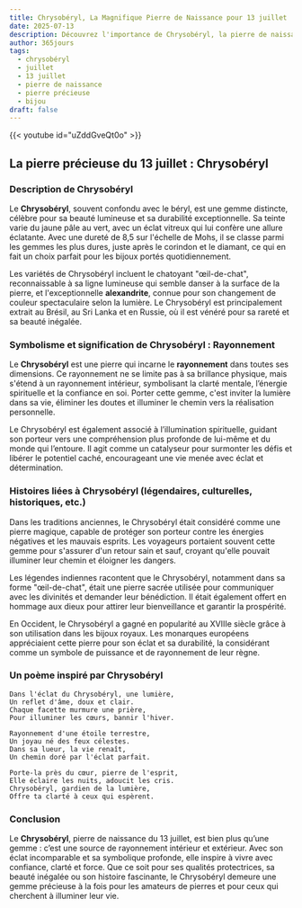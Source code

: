 ```yaml
---
title: Chrysobéryl, La Magnifique Pierre de Naissance pour 13 juillet
date: 2025-07-13
description: Découvrez l'importance de Chrysobéryl, la pierre de naissance du 13 juillet qui symbolise Rayonnement. Laissez sa beauté et sa signification illuminer votre journée.
author: 365jours
tags:
  - chrysobéryl
  - juillet
  - 13 juillet
  - pierre de naissance
  - pierre précieuse
  - bijou
draft: false
---
```


{{< youtube id="uZddGveQt0o" >}}

## La pierre précieuse du 13 juillet : Chrysobéryl

### Description de Chrysobéryl

Le **Chrysobéryl**, souvent confondu avec le béryl, est une gemme distincte, célèbre pour sa beauté lumineuse et sa durabilité exceptionnelle. Sa teinte varie du jaune pâle au vert, avec un éclat vitreux qui lui confère une allure éclatante. Avec une dureté de 8,5 sur l'échelle de Mohs, il se classe parmi les gemmes les plus dures, juste après le corindon et le diamant, ce qui en fait un choix parfait pour les bijoux portés quotidiennement.

Les variétés de Chrysobéryl incluent le chatoyant "œil-de-chat", reconnaissable à sa ligne lumineuse qui semble danser à la surface de la pierre, et l'exceptionnelle **alexandrite**, connue pour son changement de couleur spectaculaire selon la lumière. Le Chrysobéryl est principalement extrait au Brésil, au Sri Lanka et en Russie, où il est vénéré pour sa rareté et sa beauté inégalée.

### Symbolisme et signification de Chrysobéryl : Rayonnement

Le **Chrysobéryl** est une pierre qui incarne le **rayonnement** dans toutes ses dimensions. Ce rayonnement ne se limite pas à sa brillance physique, mais s'étend à un rayonnement intérieur, symbolisant la clarté mentale, l’énergie spirituelle et la confiance en soi. Porter cette gemme, c'est inviter la lumière dans sa vie, éliminer les doutes et illuminer le chemin vers la réalisation personnelle.

Le Chrysobéryl est également associé à l’illumination spirituelle, guidant son porteur vers une compréhension plus profonde de lui-même et du monde qui l’entoure. Il agit comme un catalyseur pour surmonter les défis et libérer le potentiel caché, encourageant une vie menée avec éclat et détermination.

### Histoires liées à Chrysobéryl (légendaires, culturelles, historiques, etc.)

Dans les traditions anciennes, le Chrysobéryl était considéré comme une pierre magique, capable de protéger son porteur contre les énergies négatives et les mauvais esprits. Les voyageurs portaient souvent cette gemme pour s'assurer d'un retour sain et sauf, croyant qu'elle pouvait illuminer leur chemin et éloigner les dangers.

Les légendes indiennes racontent que le Chrysobéryl, notamment dans sa forme "œil-de-chat", était une pierre sacrée utilisée pour communiquer avec les divinités et demander leur bénédiction. Il était également offert en hommage aux dieux pour attirer leur bienveillance et garantir la prospérité.

En Occident, le Chrysobéryl a gagné en popularité au XVIIIe siècle grâce à son utilisation dans les bijoux royaux. Les monarques européens appréciaient cette pierre pour son éclat et sa durabilité, la considérant comme un symbole de puissance et de rayonnement de leur règne.

### Un poème inspiré par Chrysobéryl

```
Dans l'éclat du Chrysobéryl, une lumière,  
Un reflet d'âme, doux et clair.  
Chaque facette murmure une prière,  
Pour illuminer les cœurs, bannir l'hiver.

Rayonnement d'une étoile terrestre,  
Un joyau né des feux célestes.  
Dans sa lueur, la vie renaît,  
Un chemin doré par l'éclat parfait.

Porte-la près du cœur, pierre de l'esprit,  
Elle éclaire les nuits, adoucit les cris.  
Chrysobéryl, gardien de la lumière,  
Offre ta clarté à ceux qui espèrent.
```

### Conclusion

Le **Chrysobéryl**, pierre de naissance du 13 juillet, est bien plus qu’une gemme : c’est une source de rayonnement intérieur et extérieur. Avec son éclat incomparable et sa symbolique profonde, elle inspire à vivre avec confiance, clarté et force. Que ce soit pour ses qualités protectrices, sa beauté inégalée ou son histoire fascinante, le Chrysobéryl demeure une gemme précieuse à la fois pour les amateurs de pierres et pour ceux qui cherchent à illuminer leur vie.